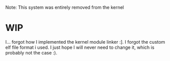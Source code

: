 Note: This system was entirely removed from the kernel
# WIP


I... forgot how I implemented the kernel module linker :]. I forgot the custom
elf file format i used. I just hope I will never need to change it, which is
probably not the case :).
